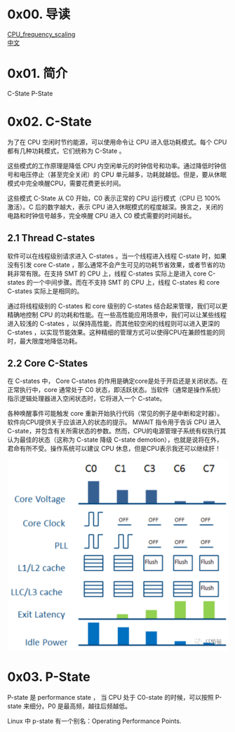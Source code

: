# 0x00. 导读

[CPU_frequency_scaling](https://wiki.archlinux.org/title/CPU_frequency_scaling)  
[中文](https://wiki.archlinuxcn.org/wiki/CPU_%E8%B0%83%E9%A2%91)

# 0x01. 简介

C-State P-State

# 0x02. C-State

为了在 CPU 空闲时节约能源，可以使用命令让 CPU 进入低功耗模式。每个 CPU 都有几种功耗模式，它们统称为 C-State 。

这些模式的工作原理是降低 CPU 内空闲单元的时钟信号和功率。通过降低时钟信号和电压停止（甚至完全关闭）的 CPU 单元越多，功耗就越低。但是，要从休眠模式中完全唤醒CPU，需要花费更长时间。

这些模式 C-State 从 C0 开始，C0 表示正常的 CPU 运行模式（CPU 已 100% 激活）。C 后的数字越大，表示 CPU 进入休眠模式的程度越深。换言之，关闭的电路和时钟信号越多，完全唤醒 CPU 进入 C0 模式需要的时间越长。

## 2.1 Thread C-states

软件可以在线程级别请求进入 C-states 。当一个线程进入线程 C-state 时，如果没有引发 core C-state ，那么通常不会产生可见的功耗节省效果，或者节省的功耗非常有限。在支持 SMT 的 CPU 上，线程 C-states 实际上是进入 core C-states 的一个中间步骤。而在不支持 SMT 的 CPU 上，线程 C-states 和 core C-states 实际上是相同的。 

通过将线程级别的 C-states 和 core 级别的 C-states 结合起来管理，我们可以更精确地控制 CPU 的功耗和性能。在一些高性能应用场景中，我们可以让某些线程进入较浅的 C-states ，以保持高性能，而其他较空闲的线程则可以进入更深的 C-states ，以实现节能效果。这种精细的管理方式可以使得CPU在兼顾性能的同时，最大限度地降低功耗。

## 2.2 Core C-States

在 C-states 中， Core C-states 的作用是确定core是处于开启还是关闭状态。在正常执行中，core 通常处于 C0 状态，即活跃状态。当软件（通常是操作系统）指示逻辑处理器进入空闲状态时，它将进入一个 C-state。

各种唤醒事件可能触发 core 重新开始执行代码（常见的例子是中断和定时器）。软件向CPU提供关于应该进入的状态的提示。 MWAIT 指令用于告诉 CPU 进入 C-state，并包含有关所需状态的参数。然而，CPU的电源管理子系统有权执行其认为最佳的状态（这称为 C-state 降级 C-state demotion），也就是说将在外，君命有所不受。操作系统可以建议 CPU 休息，但是CPU表示我还可以继续肝！

![Alt text](../../pic/linux/C_states.png)

# 0x03. P-State

P-state 是 performance state ， 当 CPU 处于 C0-state 的时候，可以按照 P-state 来细分。P0 是最高频，越往后频越低。

Linux 中 p-state 有一个别名：Operating Performance Points.